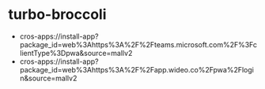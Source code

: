 # turbo-broccoli
- cros-apps://install-app?package_id=web%3Ahttps%3A%2F%2Fteams.microsoft.com%2F%3FclientType%3Dpwa&amp;source=mallv2
- cros-apps://install-app?package_id=web%3Ahttps%3A%2F%2Fapp.wideo.co%2Fpwa%2Flogin&amp;source=mallv2
